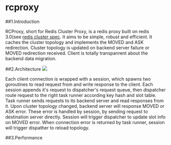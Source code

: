 # rcproxy

##1.Introduction

  RCProxy, short for Redis Cluster Proxy, is a redis proxy built on redis 3.0(see [redis cluster spec](http://redis.io/topics/cluster-spec "悬停显示"). It aims to be simple, robust and efficient. It caches the cluster topology and implements the MOVED and ASK redirection. Cluster topology is updated on backend server failure or MOVED redirection received. Client is totally transpanrent about the backend data migration.
 
##2.Architecture
![](https://github.com/collinmsn/rcproxy/blob/master/rcproxy.png)

  Each client connection is wrapped with a session, which spawns two goroutines to read request from and write response to the client. Each session appends it's request to dispatcher's request queue, then dispatcher route request to the right task runner according key hash and slot table. Task runner sends requests to its backend server and read responses from it.
  Upon cluster topology changed, backend server will response MOVED or ASK error. These error is handled by session, by sending request to destination server directly. Session will trigger dispatcher to update slot info on MOVED error. When connection error is returned by task runner, session will trigger dispather to reload topology.

##3.Performance


 


